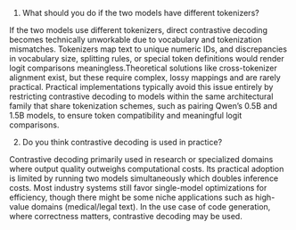 1. What should you do if the two models have different tokenizers?

If the two models use different tokenizers, direct contrastive decoding becomes technically unworkable due to vocabulary and tokenization mismatches. Tokenizers map text to unique numeric IDs, and discrepancies in vocabulary size, splitting rules, or special token definitions would render logit comparisons meaningless.Theoretical solutions like cross-tokenizer alignment exist, but these require complex, lossy mappings and are rarely practical. Practical implementations typically avoid this issue entirely by restricting contrastive decoding to models within the same architectural family that share tokenization schemes, such as pairing Qwen’s 0.5B and 1.5B models, to ensure token compatibility and meaningful logit comparisons.

2. Do you think contrastive decoding is used in practice?

Contrastive decoding primarily used in research or specialized domains where output quality outweighs computational costs. Its practical adoption is limited by running two models simultaneously which doubles inference costs. Most industry systems still favor single-model optimizations for efficiency, though there might be some niche applications such as high-value domains (medical/legal text). In the use case of code generation, where correctness matters, contrastive decoding may be used.
